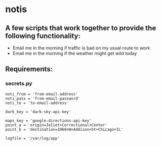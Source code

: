 # notis

## A few scripts that work together to provide the following functionality:

* Email me in the morning if traffic is bad on my usual route to work
* Email me in the morning if the weather might get wild today

## Requirements:

### secrets.py
```
noti_from = 'from-email-address'
noti_pass = 'from-email-password'
noti_to = 'to-email-address'

dark_key = 'dark-sky-api-key'

maps_key = 'google-directions-api-key'
point_a = 'origin=Joliet+Correctional+Center'
point_b = 'destination=1060+W+Addison+St+Chicago+IL'

logfile = '/var/log/app'
```
